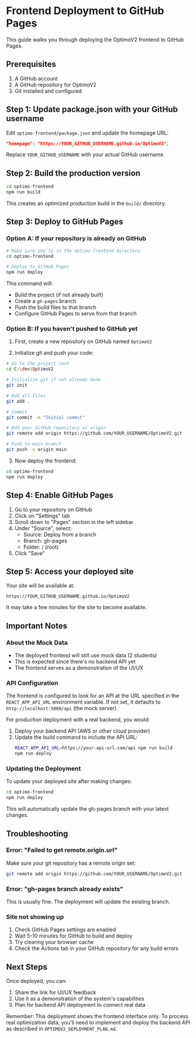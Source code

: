 # Frontend Deployment to GitHub Pages

This guide walks you through deploying the OptimoV2 frontend to GitHub Pages.

## Prerequisites

1. A GitHub account
2. A GitHub repository for OptimoV2
3. Git installed and configured

## Step 1: Update package.json with your GitHub username

Edit `optimo-frontend/package.json` and update the homepage URL:

```json
"homepage": "https://YOUR_GITHUB_USERNAME.github.io/OptimoV2",
```

Replace `YOUR_GITHUB_USERNAME` with your actual GitHub username.

## Step 2: Build the production version

```bash
cd optimo-frontend
npm run build
```

This creates an optimized production build in the `build/` directory.

## Step 3: Deploy to GitHub Pages

### Option A: If your repository is already on GitHub

```bash
# Make sure you're in the optimo-frontend directory
cd optimo-frontend

# Deploy to GitHub Pages
npm run deploy
```

This command will:
- Build the project (if not already built)
- Create a `gh-pages` branch
- Push the build files to that branch
- Configure GitHub Pages to serve from that branch

### Option B: If you haven't pushed to GitHub yet

1. First, create a new repository on GitHub named `OptimoV2`

2. Initialize git and push your code:
```bash
# Go to the project root
cd C:\dev\OptimoV2

# Initialize git if not already done
git init

# Add all files
git add .

# Commit
git commit -m "Initial commit"

# Add your GitHub repository as origin
git remote add origin https://github.com/YOUR_USERNAME/OptimoV2.git

# Push to main branch
git push -u origin main
```

3. Now deploy the frontend:
```bash
cd optimo-frontend
npm run deploy
```

## Step 4: Enable GitHub Pages

1. Go to your repository on GitHub
2. Click on "Settings" tab
3. Scroll down to "Pages" section in the left sidebar
4. Under "Source", select:
   - Source: Deploy from a branch
   - Branch: gh-pages
   - Folder: / (root)
5. Click "Save"

## Step 5: Access your deployed site

Your site will be available at:
```
https://YOUR_GITHUB_USERNAME.github.io/OptimoV2
```

It may take a few minutes for the site to become available.

## Important Notes

### About the Mock Data
- The deployed frontend will still use mock data (2 students)
- This is expected since there's no backend API yet
- The frontend serves as a demonstration of the UI/UX

### API Configuration
The frontend is configured to look for an API at the URL specified in the `REACT_APP_API_URL` environment variable. If not set, it defaults to `http://localhost:5000/api` (the mock server).

For production deployment with a real backend, you would:
1. Deploy your backend API (AWS or other cloud provider)
2. Update the build command to include the API URL:
   ```bash
   REACT_APP_API_URL=https://your-api-url.com/api npm run build
   npm run deploy
   ```

### Updating the Deployment

To update your deployed site after making changes:
```bash
cd optimo-frontend
npm run deploy
```

This will automatically update the gh-pages branch with your latest changes.

## Troubleshooting

### Error: "Failed to get remote.origin.url"
Make sure your git repository has a remote origin set:
```bash
git remote add origin https://github.com/YOUR_USERNAME/OptimoV2.git
```

### Error: "gh-pages branch already exists"
This is usually fine. The deployment will update the existing branch.

### Site not showing up
1. Check GitHub Pages settings are enabled
2. Wait 5-10 minutes for GitHub to build and deploy
3. Try clearing your browser cache
4. Check the Actions tab in your GitHub repository for any build errors

## Next Steps

Once deployed, you can:
1. Share the link for UI/UX feedback
2. Use it as a demonstration of the system's capabilities
3. Plan for backend API deployment to connect real data

Remember: This deployment shows the frontend interface only. To process real optimization data, you'll need to implement and deploy the backend API as described in `OPTIMOV2_DEPLOYMENT_PLAN.md`.